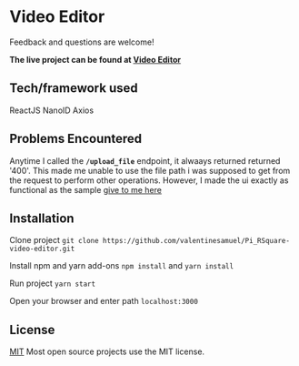 # Video Editor 

Feedback and questions are welcome!


**The live project can be found at [Video Editor](https://video-editor-pi.vercel.app/)**
## Tech/framework used
ReactJS
NanoID
Axios

## Problems Encountered
Anytime I called the **`/upload_file`** endpoint, it alwaays returned returned '400'. This made me unable to use the file path i was supposed to get from the request to perform other operations. However, I made the ui exactly as functional as the sample [give to me here](https://mythousandapp.herokuapp.com/)


## Installation

Clone project
`git clone https://github.com/valentinesamuel/Pi_RSquare-video-editor.git`

Install npm and yarn add-ons
`npm install` and `yarn install`

Run project
`yarn start`

Open your browser and enter path
`localhost:3000`

## License

[MIT](https://choosealicense.com/licenses/mit/)
Most open source projects use the MIT license.
